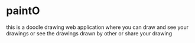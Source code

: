 # paintO
this is a doodle drawing web application where you can draw and see your drawings or see the drawings drawn by other or share your drawing
